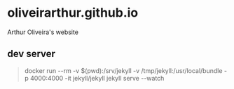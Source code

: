 # oliveirarthur.github.io

Arthur Oliveira's website

## dev server
> docker run --rm -v $(pwd):/srv/jekyll -v /tmp/jekyll:/usr/local/bundle -p 4000:4000 -it jekyll/jekyll jekyll serve --watch
